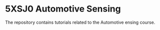 # 5XSJ0 Automotive Sensing

The repository contains tutorials related to the Automotive ensing course.